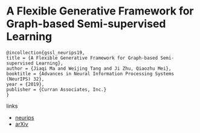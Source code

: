 # A Flexible Generative Framework for Graph-based Semi-supervised Learning

```
@incollection{gssl_neurips19,
title = {A Flexible Generative Framework for Graph-based Semi-supervised Learning},
author = {Jiaqi Ma and Weijing Tang and Ji Zhu, Qiaozhu Mei},
booktitle = {Advances in Neural Information Processing Systems (NeurIPS) 32},
year = {2019},
publisher = {Curran Associates, Inc.}
}
```

links
- [neurips](https://nips.cc/Conferences/2019/Schedule?showEvent=13506)
- [arXiv](https://arxiv.org/abs/1905.10769)

